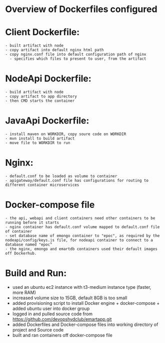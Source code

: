 # Overview of Dockerfiles configured
  
  # Client Dockerfile:
    - built artifact with node
    - copy artifact into default nginx html path
    - copy nginx.conf file into default configuration path of nginx
      - specifies which files to present to user, from the artifact
  
  # NodeApi Dockerfile:
    - build artifact with node
    - copy artifact to app directory
    - then CMD starts the container
  
  # JavaApi Dockerfile:
    - install maven on WORKDIR, copy soure code on WORKDIR
    - mvn install to build artifact
    - move file to WORKDIR to run
  
  # Nginx:
    - default.conf to be loaded as volume to container
    - apigateway/default.conf file has configurations for routing to different container microservices
  
  # Docker-compose file
    - the api, webapi and client containers need other containers to be running before it starts
    - nginx container has default.conf volume mapped to default.conf file of container
    - set database name of emongo container to "epoc", as required by the nodeapi/config/keys.js file, for nodeapi container to connect to a database named "epoc"
    - the nginx, emongo and emartdb containers used their default images off Dockerhub.

# Build and Run:
  - used an ubuntu ec2 instance with t3-medium instance type (faster, more RAM)
  - increased volume size to 15GB,  default 8GB is too small
  - added provisioning script to install Docker engine + docker-compose + added ubuntu user into docker group
  - logged in and pulled source code from https://github.com/devopshydclub/emartapp.git
  - added Dockerfiles and Docker-compose files into working directory of project and Source code
  - built and ran containers off docker-compose file

